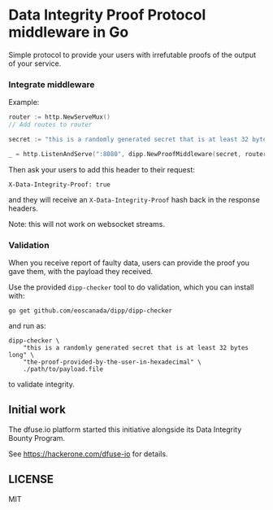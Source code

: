 Data Integrity Proof Protocol middleware in Go
==============================================

Simple protocol to provide your users with irrefutable proofs of the
output of your service.


### Integrate middleware

Example:

```go
router := http.NewServeMux()
// Add routes to router

secret := "this is a randomly generated secret that is at least 32 bytes long"

_ = http.ListenAndServe(":8080", dipp.NewProofMiddleware(secret, router))
```

Then ask your users to add this header to their request:

```
X-Data-Integrity-Proof: true
```

and they will receive an `X-Data-Integrity-Proof` hash back in the
response headers.

Note: this will not work on websocket streams.

### Validation

When you receive report of faulty data, users can provide the proof
you gave them, with the payload they received.

Use the provided `dipp-checker` tool to do validation, which you can install with:

```
go get github.com/eoscanada/dipp/dipp-checker
```

and run as:

```
dipp-checker \
    "this is a randomly generated secret that is at least 32 bytes long" \
    "the-proof-provided-by-the-user-in-hexadecimal" \
    ./path/to/payload.file
```

to validate integrity.


## Initial work

The dfuse.io platform started this initiative alongside its Data Integrity Bounty Program.

See https://hackerone.com/dfuse-io for details.



## LICENSE

MIT
